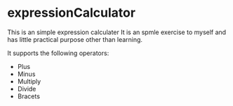 # expressionCalculator
This is an simple expression calculater
It is an spmle exercise to myself and has little practical purpose other than learning.

It supports the following operators:
- Plus
- Minus
- Multiply
- Divide
- Bracets

